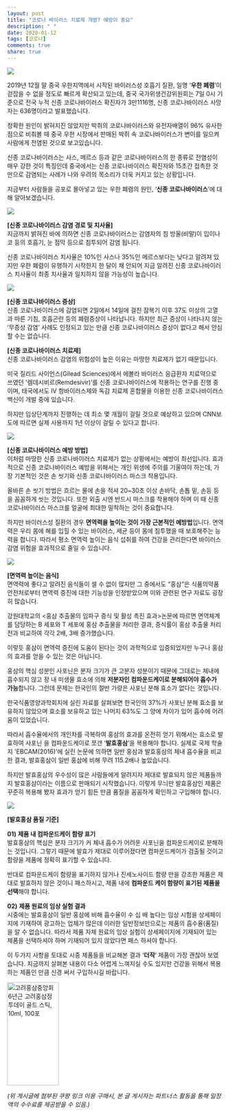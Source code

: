 ```yaml
---
layout: post
title: "코로나 바이러스 치료제 개발? 예방이 중요"
description: " "
date: 2020-01-12
tags: [코로나]
comments: true
share: true
---
```



[![](https://post-phinf.pstatic.net/MjAyMDAyMTBfMjYx/MDAxNTgxMzE0MDg0NjIz.GNZypLQiwLKIBBI_UcLZHG5RUhFcqi2IVw_mHroRD6Ug.2b0kDZRBAYcr9D7y5AiCTNBB83fEPpL73g3UDh8k8rog.JPEG/1.JPG?type=w1200)](https://post.naver.com/viewer/postView.nhn?volumeNo=27465151&memberNo=12374975&searchKeyword=%EC%BD%94%EB%A1%9C%EB%82%98%20%EB%B0%94%EC%9D%B4%EB%9F%AC%EC%8A%A4%20%EC%B9%98%EB%A3%8C&searchRank=1#)

2019년  12월 말 중국 우한지역에서 시작된 바이러스성 호흡기 질환, 일명  ‘**우한 폐렴**’이 걷잡을 수 없을 정도로 빠르게 확산되고 있는데, 중국 국가위생건강위원회는 7일 0시 기준으로 전국 누적 신종 코로나바이러스 확진자가 3만1116명, 신종 코로나바이러스 사망자는 636명이라고 발표했습니다.  
  
정확한 원인이 밝혀지진 않았지만 박쥐의 코로나바이러스와 유전자배열이 96% 유사한 점으로 비춰볼 때 중국 우한 시장에서 판매된 박쥐 속 코로나바이러스가 변이를 일으켜 사람에게 전염된 것으로 보고있습니다.  
  
신종 코로나바이러스는 사스, 메르스 등과 같은 코로나바이러스의 한 종류로 전염성이 매우 강한 것이 특징인데 중국에서는 신종 코로나바이러스 확진자와  15초간 접촉한 것 만으로 감염되는 사례가 나와 우려의 목소리가 더욱 커지고 있는 상황입니다.  
  
지금부터 사람들을 공포로 몰아넣고 있는 우한 폐렴의 원인, ‘**신종 코로나바이러스**’에 대해 알아보겠습니다.

[![](https://post-phinf.pstatic.net/MjAyMDAyMTBfMjc2/MDAxNTgxMzE0MDg0NjIz.HCNoJ5b6cZf6JWtM730_LEzsCsUT2Rxo28Twk7fgx-Qg.DckrDdmT2czqiyHnW4NBV7lDSZPBKZ4u2tDwBvmQtDYg.JPEG/2.JPG?type=w1200)](https://post.naver.com/viewer/postView.nhn?volumeNo=27465151&memberNo=12374975&searchKeyword=%EC%BD%94%EB%A1%9C%EB%82%98%20%EB%B0%94%EC%9D%B4%EB%9F%AC%EC%8A%A4%20%EC%B9%98%EB%A3%8C&searchRank=1#)

**[****신종 코로나바이러스 감염 경로 및 치사율****]**  
지금까지 밝혀진 바에 의하면 신종 코로나바이러스는 감염자의 침 방울(비말)이 입이나 코 등의 호흡기, 눈 점막 등으로 침투되어 감염 됩니다.  
  
신종 코로나바이러스 치사율은  10%인 사스나  35%인 메르스보다는 낮다고 알려져 있지만 우한 폐렴이 유행하기 시작한지 한 달이 채 안되어 지금 알려진 신종 코로나바이러스 치사율이 최종 치사율과 일치하지 않을 가능성이 높습니다.

[![](https://post-phinf.pstatic.net/MjAyMDAyMTBfMTc3/MDAxNTgxMzE0MDg0NjI0.0Ng0KwbKHO9JRcyqhooSLuYn2pOdxqmdvHtgkkPqZFgg.KddSS4LoQakugIljg1cumJhAi8kMLior0rfekVDOrZog.JPEG/3.JPG?type=w1200)](https://post.naver.com/viewer/postView.nhn?volumeNo=27465151&memberNo=12374975&searchKeyword=%EC%BD%94%EB%A1%9C%EB%82%98%20%EB%B0%94%EC%9D%B4%EB%9F%AC%EC%8A%A4%20%EC%B9%98%EB%A3%8C&searchRank=1#)

**[****신종 코로나바이러스 증상****]**  
신종 코로나바이러스에 감염되면 2일에서 14일에 걸친 잠복기 이후 37도 이상의 고열과 마른 기침, 호흡곤란 등의 폐렴증상이 나타납니다. 하지만 최근 증상이 나타나지 않는  ‘무증상 감염’ 사례도 인정되고 있는 만큼 신종 코로나바이러스 증상이 없다고 해서 안심할 수는 없습니다.  
  
**[****신종 코로나바이러스 치료제****]**  
신종 코로나바이러스 감염의 위험성이 높은 이유는 마땅한 치료제가 없기 때문입니다.  
  
미국 질리드 사이언스(Gilead Sciences)에서 에볼라 바이러스 응급환자 치료약으로 쓰였던 '렘데시비르(Remdesivir)’를 신종 코로나바이러스에 적용하는 연구를 진행 중이며, 태국에서도  IV 항바이러스제와 독감 치료제 혼합물을 이용한 신종 코로나바이러스 백신이 개발 중에 있습니다.  
  
하지만 임상단계까지 진행하는 데 최소 몇 개월이 걸릴 것으로 예상하고 있으며  CNN보도에 따르면 실제 사용까지 1년 이상이 걸릴 수 있다고 합니다.

[![](https://post-phinf.pstatic.net/MjAyMDAyMTBfODIg/MDAxNTgxMzE0MDg0NjIz.YTM-YLnWWfisX_al4-T_ZmPl_jhTWs_l6O43G7HmMuEg.GpEGUuz8LTtZS7ucwZQP2S8rwLd_WI4xiuF1P2GH31og.JPEG/4.JPG?type=w1200)](https://post.naver.com/viewer/postView.nhn?volumeNo=27465151&memberNo=12374975&searchKeyword=%EC%BD%94%EB%A1%9C%EB%82%98%20%EB%B0%94%EC%9D%B4%EB%9F%AC%EC%8A%A4%20%EC%B9%98%EB%A3%8C&searchRank=1#)

**[****신종 코로나바이러스 예방 방법****]**  
이처럼 마땅한 신종 코로나바이러스 치료제가 없는 상황에서는 예방이 최선입니다. 효과적으로 신종 코로나바이러스 예방을 위해서는 개인 위생에 주의를 기울여야 하는데, 가장 기본적인 것은 손 씻기와 신종 코로나바이러스 마스크 착용입니다.  
  
올바른 손 씻기 방법은 흐르는 물에 손을 적셔  20~30초 이상 손바닥, 손톱 밑, 손등 등을 꼼꼼하게 씻는 것입니다. 또한 외출 시엔 반드시 마스크를 착용해야 하며 이 때 신종 코로나바이러스 마스크를 얼굴에 최대한 밀착하는 것이 중요합니다.  
  
하지만 바이러스성 질환의 경우  **면역력을 높이는 것이 가장 근본적인 예방법**입니다. 면역력은 우리 몸에 해를 입힐 수 있는 바이러스, 세균 등이 몸에 침투했을 때 보호해주는 능력을 합니다. 따라서 평소 면역력 높이는 음식 섭취를 하여 건강을 관리한다면 바이러스 감염 위험을 효과적으로 줄일 수 있습니다.

[![](https://post-phinf.pstatic.net/MjAyMDAyMTBfMTY3/MDAxNTgxMzE0MDg0NjIy.ewd_fvfT1GjYzHaIsOquUZLneORvowUP-vr_tqRTp9Ig.tQy4vA-EC3QWjTQDkhqo1plm1Z8eQbyaft9HN331AXYg.JPEG/5.JPG?type=w1200)](https://post.naver.com/viewer/postView.nhn?volumeNo=27465151&memberNo=12374975&searchKeyword=%EC%BD%94%EB%A1%9C%EB%82%98%20%EB%B0%94%EC%9D%B4%EB%9F%AC%EC%8A%A4%20%EC%B9%98%EB%A3%8C&searchRank=1#)

**[****면역력 높이는 음식****]**  
면역력에 좋다고 알려진 음식들이 셀 수 없이 많지만 그 중에서도  “홍삼”은 식품의약품안전처로부터 면역력 증진에 대한 기능성을 인정받았으며 이와 관련된 연구 자료도 굉장히 많습니다.  
  
강원대학교의 <홍삼 추출물의 임파구 증식 및 활성 촉진 효과>논문에 따르면 면역체계를 담당하는  B 세포와 T 세포에 홍삼 추출물을 처리한 결과, 증식률이 홍삼 추출물 처리 전과 비교하여 각각 2배, 3배 증가했습니다.  
  
이렇듯 홍삼이 면역력 증진에 도움이 된다는 것이 과학적으로 입증되었지만 누구나 홍삼의 효과를 얻을 수 있는 것은 아닙니다.  
  
홍삼의 핵심 성분인 사포닌은 분자 크기가 큰 고분자 성분이기 때문에 그대로는 체내에 흡수되지 않고 장 내 미생물 효소에 의해  **저분자인 컴파운드케이로 분해되어야 흡수가 가능**합니다. 그런데 문제는 한국인의 절반 가량은 사포닌 분해 효소가 없다는 것입니다.  
  
  
한국식품영양과학회지에 실린 자료를 살펴보면 한국인의  37%가 사포닌 분해 효소를 보유하지 않았으며 효소를 보유하고 있는 나머지  63%도 그 양에 차이가 있어 흡수에 어려움이 있었습니다.  
  
따라서 흡수율에서의 개인차를 극복하여 홍삼의 효과를 온전히 얻기 위해서는 효소로 발효하여 사포닌 을 컴파운드케이로 쪼갠  ‘**발효홍삼**’을 복용해야 합니다. 실제로 국제 학술지 'EBCAM(2016)’에 실린 논문에 의하면 일반 홍삼과 발효홍삼의 체내 흡수율을 비교한 결과, 발효홍삼이 일반 홍삼에 비해 무려 115.2배나 높았습니다.  
  
하지만 발효홍삼의 우수성이 많은 사람들에게 알려지자 제대로 발효되지 않은 제품들까지 발효홍삼이라는 이름으로 판매되기 시작했습니다. 이렇게 무늬만 발효홍삼인 제품은 꾸준히 복용해 봤자 효과가 얻기 힘든 만큼 품질을 꼼꼼하게 확인하고 구입해야 합니다.

[![](https://post-phinf.pstatic.net/MjAyMDAyMTBfNDEg/MDAxNTgxMzE0MDg0NjI1.WsodwcRuMoIksyAkbb0Qq7O-ev5Lo769dfQ3rSlKpzIg.bOafe3qR8x9UFQgZF3HYg2Phw5wdTw5S_d4ezzNyqJ0g.JPEG/6.JPG?type=w1200)](https://post.naver.com/viewer/postView.nhn?volumeNo=27465151&memberNo=12374975&searchKeyword=%EC%BD%94%EB%A1%9C%EB%82%98%20%EB%B0%94%EC%9D%B4%EB%9F%AC%EC%8A%A4%20%EC%B9%98%EB%A3%8C&searchRank=1#)

**[****발효홍삼 품질 기준****]**  
  
**01)** **제품 내 컴파운드케이 함량 표기**  
발효홍삼의 핵심은 분자 크기가 커 체내 흡수가 어려운 사포닌을 컴파운드케이로 분해하는 것입니다. 그렇기 때문에 발효가 제대로 이루어졌다면 컴파운드케이가 검출될 것이고 함량을 제품에 정확히 표기할 수 있습니다.  
  
반대로 컴파운드케이 함량을 표기하지 않거나 진세노사이드 함량 만을 강조한 제품은 제대로 발효하지 않은 것이니 패스하시고, 제품 내에  **컴파운드 케이 함량이 표기된 제품을 선택**해야 합니다.  
  
  
**02)** **제품 원료의 임상 실험 결과**  
시중에는 발효홍삼이 일반 홍삼에 비해 흡수율이 수 십 배 높다는 임상 시험을 상세페이지에 기재하여 광고하는 업체가 많은데 이러한 일반정보만으로는 제품의 흡수율(품질)을 알 수 없습니다. 따라서 제품 자체 원료의 임상 실험이 상세페이지에 기재되어 있는 제품을 선택하셔야 하며 기재되어 있지 않았다면 패스 하셔야 합니다.  
  
  
이 두가지 사항을 토대로 시중 제품들을 비교해본 결과  ‘**더작**’ 제품이 가장 괜찮아 보였습니다. 지금까지 살펴본 내용이 다소 어렵게 느껴지실 수도 있지만 건강을 위해서 복용하는 제품인 만큼 신경 써서 구입하시길 바랍니다.

<a href="https://coupa.ng/bPsx1y" target="_blank" referrerpolicy="unsafe-url"><img src="https://static.coupangcdn.com/image/affiliate/banner/23b71d1153dbaf991191d47fd8ba3b5f@2x.jpg" alt="고려홍삼중앙회 6년근 고려홍삼정 투데이 골드 스틱, 10ml, 100포" width="120" height="240"></a>

_(위 게시글에 첨부된 쿠팡 링크 이용 구매시, 본 글 게시자는 파트너스 활동을 통해 일정액의 수수료를 제공받을 수 있음.)_